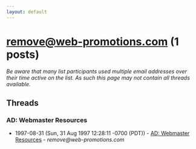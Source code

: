 ```yaml
---
layout: default
---
```


# remove@web-promotions.com (1 posts)

_Be aware that many list participants used multiple email addresses over their time active on the list. As such this page may not contain all threads available._

## Threads

### AD: Webmaster Resources
+ 1997-08-31 (Sun, 31 Aug 1997 12:28:11 -0700 (PDT)) - [AD: Webmaster Resources](/archive/1997/08/44e9f8935cbf04f79ff539aea25f21bd76c6da5c0793577fdbc998a2ef4fcedd) - _remove@web-promotions.com_

